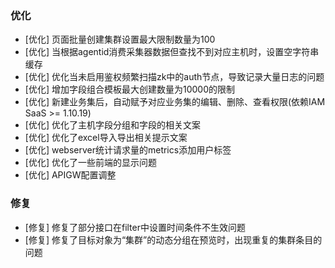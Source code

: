 ### 优化

- [优化] 页面批量创建集群设置最大限制数量为100
- [优化] 当根据agentid消费采集器数据但查找不到对应主机时，设置空字符串缓存
- [优化] 优化当未启用鉴权频繁扫描zk中的auth节点，导致记录大量日志的问题
- [优化] 增加字段组合模板最大创建数量为10000的限制
- [优化] 新建业务集后，自动赋予对应业务集的编辑、删除、查看权限(依赖IAM SaaS >= 1.10.19)
- [优化] 优化了主机字段分组和字段的相关文案
- [优化] 优化了excel导入导出相关提示文案
- [优化] webserver统计请求量的metrics添加用户标签
- [优化] 优化了一些前端的显示问题
- [优化] APIGW配置调整


### 修复

- [修复] 修复了部分接口在filter中设置时间条件不生效问题
- [修复] 修复了目标对象为“集群”的动态分组在预览时，出现重复的集群条目的问题
